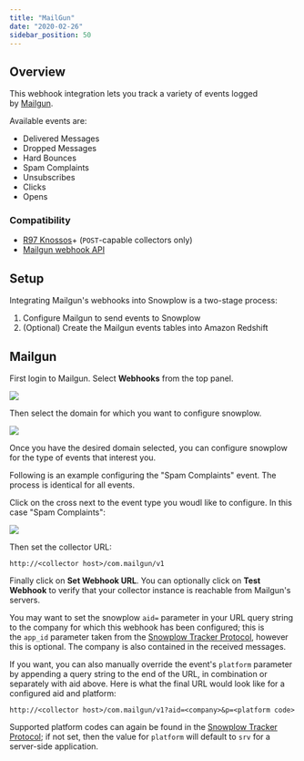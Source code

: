 ```yaml
---
title: "MailGun"
date: "2020-02-26"
sidebar_position: 50
---
```


## Overview

This webhook integration lets you track a variety of events logged by [Mailgun](https://www.mailgun.com/).

Available events are:

- Delivered Messages
- Dropped Messages
- Hard Bounces
- Spam Complaints
- Unsubscribes
- Clicks
- Opens

### Compatibility

- [R97 Knossos](https://github.com/snowplow/snowplow/releases/tag/r97-knossos)\+ (`POST`\-capable collectors only)
- [Mailgun webhook API](https://documentation.mailgun.com/en/latest/user_manual.html#webhooks)

## Setup

Integrating Mailgun's webhooks into Snowplow is a two-stage process:

1. Configure Mailgun to send events to Snowplow
2. (Optional) Create the Mailgun events tables into Amazon Redshift

## Mailgun

First login to Mailgun. Select **Webhooks** from the top panel.

![](images/mailgun-1.png)

Then select the domain for which you want to configure snowplow.

![](images/mailgun-2.png)

Once you have the desired domain selected, you can configure snowplow for the type of events that interest you.

Following is an example configuring the "Spam Complaints" event. The process is identical for all events.

Click on the cross next to the event type you woudl like to configure. In this case "Spam Complaints":

![](images/mailgun-3.png)

Then set the collector URL:

```markup
http://<collector host>/com.mailgun/v1
```

Finally click on **Set Webhook URL**. You can optionally click on **Test Webhook** to verify that your collector instance is reachable from Mailgun's servers.

You may want to set the snowplow `aid=` parameter in your URL query string to the company for which this webhook has been configured; this is the `app_id` parameter taken from the [Snowplow Tracker Protocol](/docs/collecting-data/collecting-from-own-applications/snowplow-tracker-protocol.md), however this is optional. The company is also contained in the received messages.

If you want, you can also manually override the event's `platform` parameter by appending a query string to the end of the URL, in combination or separately with aid above. Here is what the final URL would look like for a configured aid and platform:

```markup
http://<collector host>/com.mailgun/v1?aid=<company>&p=<platform code>
```

Supported platform codes can again be found in the [Snowplow Tracker Protocol](/docs/collecting-data/collecting-from-own-applications/snowplow-tracker-protocol.md); if not set, then the value for `platform` will default to `srv` for a server-side application.
